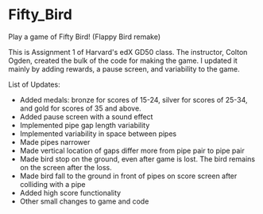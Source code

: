# Fifty_Bird
Play a game of Fifty Bird! (Flappy Bird remake)

This is Assignment 1 of Harvard's edX GD50 class. The instructor, Colton Ogden, created the bulk of the code for making the game. I updated it mainly by adding rewards, a pause screen, and variability to the game.

List of Updates:

- Added medals: bronze for scores of 15-24, silver for scores of 25-34, and gold 
  for scores of 35 and above.
- Added pause screen with a sound effect
- Implemented pipe gap length variability
- Implemented variability in space between pipes
- Made pipes narrower
- Made vertical location of gaps differ more from pipe pair to pipe pair
- Made bird stop on the ground, even after game is lost. The bird remains on the 
  screen after the loss.
- Made bird fall to the ground in front of pipes on score screen after colliding with a pipe
- Added high score functionality
- Other small changes to game and code
